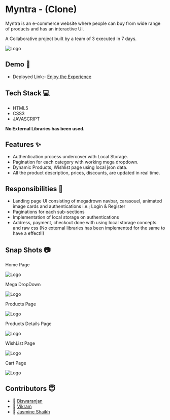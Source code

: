 
# Myntra - (Clone)

Myntra is an e-commerce website where people can buy from wide range of products and has an interactive UI. 

A Collaborative project built by a team of 3 executed in 7 days.


![Logo](https://img.mensxp.com/media/content/2021/Jan/People-Try-To-Find-Other-Secretly-Offensive-Logos1400_60165ada60850.jpeg)


## Demo  🎥

- Deployed Link:- [Enjoy the Experience](https://myntra-fashions-clone.netlify.app/)


## Tech Stack 💻

- HTML5
- CSS3
- JAVASCRIPT

**No External Libraries has been used.**



## Features ✨

- Authentication process undercover with Local Storage.
- Pagination for each category with working mega dropdown.
- Dynamic Products, Wishlist page using local json data.
- All the product description, prices, discounts, are updated in real time.

## Responsibilities 💪

- Landing page UI consisting of megadrown navbar, carasouel, animated image cards and authentications i.e.; Login & Register 
- Paginations for each sub-sections
- Implementation of local storage on authentications
- Address, payment, checkout done with using local storage concepts and raw css (No external libraries has been implemented for the same to have a effect!!)

## Snap Shots 📷

Home Page

![Logo](https://images2.imgbox.com/c0/b8/9A3OPB3n_o.jpg)

Mega DropDown

![Logo](https://images2.imgbox.com/fc/50/uwwSDxEF_o.jpg)

Products Page

![Logo](https://images2.imgbox.com/b1/79/Ajcc0vIR_o.jpg)

Products Details Page

![Logo](https://images2.imgbox.com/5c/5a/ALM6fjk4_o.jpg)

WishList Page

![Logo](https://images2.imgbox.com/a3/f8/mt96qGyy_o.jpg)

Cart Page

![Logo](https://images2.imgbox.com/5c/84/veOWEFoY_o.jpg)
## Contributors  😇


- 👤 [Biswaranjan](https://www.github.com/icyflame21)
- 👤 [Vikram](https://www.github.com/Vikram-amin)
- 👤 [Jasmine Shaikh](https://www.github.com/Jasmine-Shaikh)



